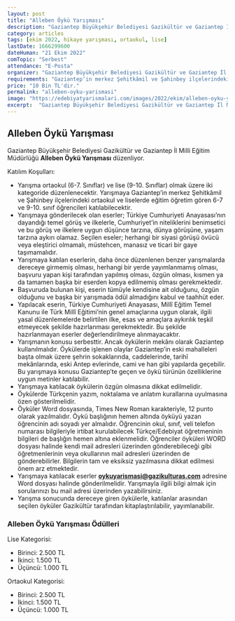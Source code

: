 ```yaml
---
layout: post
title: "Alleben Öykü Yarışması"
description: "Gaziantep Büyükşehir Belediyesi Gazikültür ve Gaziantep İl Milli Eğitim Müdürlüğü 'Alleben Öykü Yarışması' düzenliyor."
category: articles
tags: [ekim 2022, hikaye yarışması, ortaokul, lise]
lastDate: 1666299600
dateHuman: "21 Ekim 2022"
comTopic: "Serbest"
attendance: "E-Posta"
organizer: "Gaziantep Büyükşehir Belediyesi Gazikültür ve Gaziantep İl Milli Eğitim Müdürlüğü"
requirements: "Gaziantep’in merkez Şehitkâmil ve Şahinbey ilçelerindeki ortaokul ve liselerde eğitim öğretim gören 6-7 ve 9-10. sınıf öğrencileri katılabilir."
price: "10 Bin TL'dir."
permalink: "alleben-oyku-yarismasi"
image: "https://edebiyatyarismalari.com/images/2022/ekim/alleben-oyku-yarismasi.jpg"
excerpt:  "Gaziantep Büyükşehir Belediyesi Gazikültür ve Gaziantep İl Milli Eğitim Müdürlüğü <strong> Alleben Öykü Yarışması </strong> düzenliyor."
---
```


## Alleben Öykü Yarışması
Gaziantep Büyükşehir Belediyesi Gazikültür ve Gaziantep İl Milli Eğitim Müdürlüğü **Alleben Öykü Yarışması** düzenliyor.  

Katılım Koşulları:
- Yarışma ortaokul (6-7. Sınıflar) ve lise (9-10. Sınıflar) olmak üzere iki kategoride düzenlenecektir. Yarışmaya Gaziantep’in merkez Şehitkâmil ve Şahinbey ilçelerindeki ortaokul ve liselerde eğitim öğretim gören 6-7 ve 9-10. sınıf öğrencileri katılabilecektir. 
- Yarışmaya gönderilecek olan eserler; Türkiye Cumhuriyeti Anayasası’nın dayandığı temel görüş ve ilkelerle, Cumhuriyet’in niteliklerini benimsetici ve bu görüş ve ilkelere uygun düşünce tarzına, dünya görüşüne, yaşam tarzına aykırı olamaz. Seçilen eseler; herhangi bir siyasi görüşü övücü veya eleştirici olmamalı, müstehcen, manasız ve ticari bir gaye taşımamalıdır.
- Yarışmaya katılan eserlerin, daha önce düzenlenen benzer yarışmalarda dereceye girmemiş olması, herhangi bir yerde yayımlanmamış olması, başvuru yapan kişi tarafından yapılmış olması, özgün olması, kısmen ya da tamamen başka bir eserden kopya edilmemiş olması gerekmektedir.
- Başvuruda bulunan kişi, eserin tümüyle kendisine ait olduğunu, özgün olduğunu ve başka bir yarışmada ödül almadığını kabul ve taahhüt eder.
- Yapılacak eserin, Türkiye Cumhuriyeti Anayasası, Millî Eğitim Temel Kanunu ile Türk Millî Eğitimi’nin genel amaçlarına uygun olarak, ilgili yasal düzenlemelerde belirtilen ilke, esas ve amaçlara aykırılık teşkil etmeyecek şekilde hazırlanması gerekmektedir. Bu şekilde hazırlanmayan eserler değerlendirilmeye alınmayacaktır.
- Yarışmanın konusu serbesttir. Ancak öykülerin mekânı olarak Gaziantep kullanılmalıdır. Öykülerde işlenen olaylar Gaziantep’in eski mahalleleri başta olmak üzere şehrin sokaklarında, caddelerinde, tarihî mekânlarında, eski Antep evlerinde, cami ve han gibi yapılarda geçebilir. Bu yarışmaya konusu Gaziantep’te geçen ve öykü türünün özelliklerine uygun metinler katılabilir.
- Yarışmaya katılacak öykülerin özgün olmasına dikkat edilmelidir.
- Öykülerde Türkçenin yazım, noktalama ve anlatım kurallarına uyulmasına özen gösterilmelidir.
- Öyküler Word dosyasında, Times New Roman karakteriyle, 12 punto olarak yazılmalıdır. Öykü başlığının hemen altında öyküyü yazan öğrencinin adı soyadı yer almalıdır. Öğrencinin okul, sınıf, veli telefon numarası bilgileriyle irtibat kurulabilecek Türkçe/Edebiyat öğretmeninin bilgileri de başlığın hemen altına eklenmelidir. Öğrenciler öyküleri WORD dosyası halinde kendi mail adresleri üzerinden gönderebileceği gibi öğretmenlerinin veya okullarının mail adresleri üzerinden de gönderebilirler. Bilgilerin tam ve eksiksiz yazılmasına dikkat edilmesi önem arz etmektedir.
- Yarışmaya katılacak eserler **oykuyarismasi@gazikulturas.com** adresine Word dosyası halinde gönderilmelidir. Yarışmayla ilgili bilgi almak için sorularınızı bu mail adresi üzerinden yazabilirsiniz.
- Yarışma sonucunda dereceye giren öykülerle, katılanlar arasından seçilen öyküler Gazikültür tarafından kitaplaştırılabilir, yayımlanabilir.


### Alleben Öykü Yarışması Ödülleri
Lise Kategorisi:
- Birinci: 2.500 TL
- İkinci: 1.500 TL
- Üçüncü: 1.000 TL

Ortaokul Kategorisi:
- Birinci: 2.500 TL
- İkinci: 1.500 TL
- Üçüncü: 1.000 TL